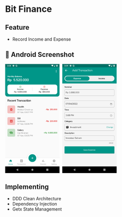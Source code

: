 # Bit Finance

## Feature

- Record Income and Expense

## 📸 Android Screenshot

<pre>
<img src='screenshot/01.png' width="35%"> <img src='screenshot/02.png' width="35%">
</pre>

## Implementing

- DDD Clean Architecture
- Dependency Injection
- Getx State Management